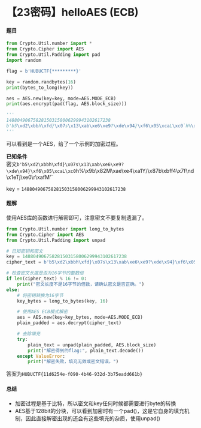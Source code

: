 # 【23密码】helloAES (ECB)

#### 题目

```python
from Crypto.Util.number import *
from Crypto.Cipher import AES
from Crypto.Util.Padding import pad
import random

flag = b'HUBUCTF{*********}'

key = random.randbytes(16)
print(bytes_to_long(key))

aes = AES.new(key=key, mode=AES.MODE_ECB)
print(aes.encrypt(pad(flag, AES.block_size)))

'''
148804906758281503158006299943102617238
b'b5\xd2\xbbh\xfd}\x07s\x13\xab\xe6\xe9?\xde\x94}\xf6\x05\xcaL\xc0`h%\x9b\x82M\xae\xe4\xa1Y/\x87b\xbff4\x7f\nd\x1eTj\xe0\r\xafM'
'''
```

可以看到是一个AES，给了一个示例的加密过程。

**已知条件**  
密文`b'b5\xd2\xbbh\xfd}\x07s\x13\xab\xe6\xe9?\xde\x94}\xf6\x05\xcaL\xc0`h%\x9b\x82M\xae\xe4\xa1Y/\x87b\xbff4\x7f\nd\x1eTj\xe0\r\xafM'`​

key = `148804906758281503158006299943102617238`​

#### 题解

使用AES库的函数进行解密即可，注意密文不要复制遗漏了。

```python
from Crypto.Util.number import long_to_bytes
from Crypto.Cipher import AES
from Crypto.Util.Padding import unpad

# 已知密钥和密文
key = 148804906758281503158006299943102617238
cipher_text = b'b5\xd2\xbbh\xfd}\x07s\x13\xab\xe6\xe9?\xde\x94}\xf6\x05\xcaL\xc0h%\x9b\x82M\xae\xe4\xa1Y/\x87b\xbff4\x7f\nd\x1eTj\xe0\r\xafM'

# 检查密文长度是否为16字节的整数倍
if len(cipher_text) % 16 != 0:
    print("密文长度不是16字节的倍数，请确认密文是否正确。")
else:
    # 将密钥转换为16字节
    key_bytes = long_to_bytes(key, 16)

    # 使用AES ECB模式解密
    aes = AES.new(key=key_bytes, mode=AES.MODE_ECB)
    plain_padded = aes.decrypt(cipher_text)

    # 去除填充
    try:
        plain_text = unpad(plain_padded, AES.block_size)
        print("解密得到的flag:", plain_text.decode())
    except ValueError:
        print("解密失败，填充无效或密文错误。")

```

答案为`HUBUCTF{11d6254e-f090-4b46-932d-3b75eadd661b}`​

#### 总结

* 加密过程是基于比特，所以密文和key任何时候都需要进行byte的转换
* AES基于128bit的分块，可以看到加密时有一个pad()，这是它自身的填充机制，因此直接解密出现的还会有这些填充的杂质，使用unpad()

‍
